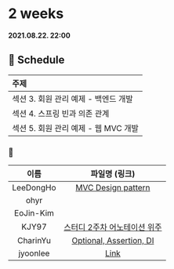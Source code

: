 # 2 weeks 
**2021.08.22. 22:00**

## :calendar: Schedule
|주제|
|:--|
|섹션 3. 회원 관리 예제 - 백엔드 개발|
|섹션 4. 스프링 빈과 의존 관계|
|섹션 5. 회원 관리 예제 - 웹 MVC 개발|

### :speech_balloon:
|이름|파일명 (링크)|
|:--:|:--:|
|LeeDongHo|[MVC Design pattern](MVC_design_pattern.pdf)|
|ohyr||[Spring의 동시성 문제](https://thread-candytuft-868.notion.site/2-2021-08-22-2680d866b50b4051b1708d782c64ec3f)|
|EoJin-Kim||
|KJY97|[스터디 2주차 어노테이션 위주](스터디_2주차(2021.08.22)_섹션3-5.pdf)|
|CharinYu|[Optional, Assertion, DI](challenge_210822_optional,assertion,di.pdf)|
|jyoonlee|[Link](스터디_2주차(2021.08.22).pdf)|
